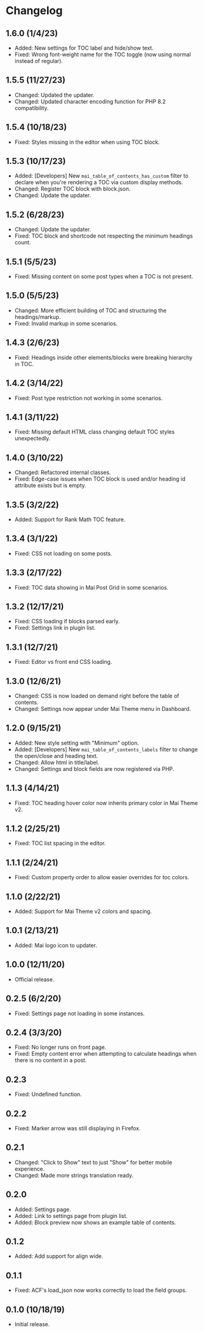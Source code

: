 # Changelog

## 1.6.0 (1/4/23)
* Added: New settings for TOC label and hide/show text.
* Fixed: Wrong font-weight name for the TOC toggle (now using normal instead of regular).

## 1.5.5 (11/27/23)
* Changed: Updated the updater.
* Changed: Updated character encoding function for PHP 8.2 compatibility.

## 1.5.4 (10/18/23)
* Fixed: Styles missing in the editor when using TOC block.

## 1.5.3 (10/17/23)
* Added: [Developers] New `mai_table_of_contents_has_custom` filter to declare when you're rendering a TOC via custom display methods.
* Changed: Register TOC block with block.json.
* Changed: Update the updater.

## 1.5.2 (6/28/23)
* Changed: Update the updater.
* Fixed: TOC block and shortcode not respecting the minimum headings count.

## 1.5.1 (5/5/23)
* Fixed: Missing content on some post types when a TOC is not present.

## 1.5.0 (5/5/23)
* Changed: More efficient building of TOC and structuring the headings/markup.
* Fixed: Invalid markup in some scenarios.

## 1.4.3 (2/6/23)
* Fixed: Headings inside other elements/blocks were breaking hierarchy in TOC.

## 1.4.2 (3/14/22)
* Fixed: Post type restriction not working in some scenarios.

## 1.4.1 (3/11/22)
* Fixed: Missing default HTML class changing default TOC styles unexpectedly.

## 1.4.0 (3/10/22)
* Changed: Refactored internal classes.
* Fixed: Edge-case issues when TOC block is used and/or heading id attribute exists but is empty.

## 1.3.5 (3/2/22)
* Added: Support for Rank Math TOC feature.

## 1.3.4 (3/1/22)
* Fixed: CSS not loading on some posts.

## 1.3.3 (2/17/22)
* Fixed: TOC data showing in Mai Post Grid in some scenarios.

## 1.3.2 (12/17/21)
* Fixed: CSS loading if blocks parsed early.
* Fixed: Settings link in plugin list.

## 1.3.1 (12/7/21)
* Fixed: Editor vs front end CSS loading.

## 1.3.0 (12/6/21)
* Changed: CSS is now loaded on demand right before the table of contents.
* Changed: Settings now appear under Mai Theme menu in Dashboard.

## 1.2.0 (9/15/21)
* Added: New style setting with "Minimum" option.
* Added: [Developers] New `mai_table_of_contents_labels` filter to change the open/close and heading text.
* Changed: Allow html in title/label.
* Changed: Settings and block fields are now registered via PHP.

## 1.1.3 (4/14/21)
* Fixed: TOC heading hover color now inherits primary color in Mai Theme v2.

## 1.1.2 (2/25/21)
* Fixed: TOC list spacing in the editor.

## 1.1.1 (2/24/21)
* Fixed: Custom property order to allow easier overrides for toc colors.

## 1.1.0 (2/22/21)
* Added: Support for Mai Theme v2 colors and spacing.

## 1.0.1 (2/13/21)
* Added: Mai logo icon to updater.

## 1.0.0 (12/11/20)
* Official release.

## 0.2.5 (6/2/20)
* Fixed: Settings page not loading in some instances.

## 0.2.4 (3/3/20)
* Fixed: No longer runs on front page.
* Fixed: Empty content error when attempting to calculate headings when there is no content in a post.

## 0.2.3
* Fixed: Undefined function.

## 0.2.2
* Fixed: Marker arrow was still displaying in Firefox.

## 0.2.1
* Changed: "Click to Show" text to just "Show" for better mobile experience.
* Changed: Made more strings translation ready.

## 0.2.0
* Added: Settings page.
* Added: Link to settings page from plugin list.
* Added: Block preview now shows an example table of contents.

## 0.1.2
* Added: Add support for align wide.

## 0.1.1
* Fixed: ACF's load_json now works correctly to load the field groups.

## 0.1.0 (10/18/19)
* Initial release.
